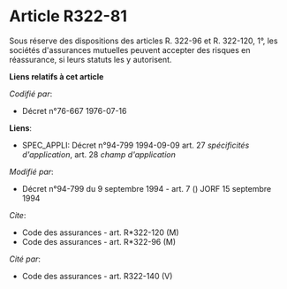 # Article R322-81

Sous réserve des dispositions des articles R. 322-96 et R. 322-120, 1°, les sociétés d'assurances mutuelles peuvent accepter
des risques en réassurance, si leurs statuts les y autorisent.

**Liens relatifs à cet article**

_Codifié par_:

  - Décret n°76-667 1976-07-16

**Liens**:

  - SPEC_APPLI: Décret n°94-799 1994-09-09 art. 27 *spécificités d'application*, art. 28 *champ d'application*

_Modifié par_:

  - Décret n°94-799 du 9 septembre 1994 - art. 7 () JORF 15 septembre 1994

_Cite_:

  - Code des assurances - art. R*322-120 (M)
  - Code des assurances - art. R*322-96 (M)

_Cité par_:

  - Code des assurances - art. R322-140 (V)
